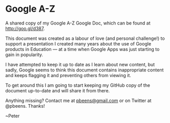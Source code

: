# Google A-Z
A shared copy of my Google A-Z Google Doc, which can be found at http://goo.gl/d387.

This document was created as a labour of love (and personal challenge!) to support a presentation I created many years about the use of Google products in Education — at a time when Google Apps was just starting to gain in popularity. 

I have attempted to keep it up to date as I learn about new content, but sadly, Google seems to think this document contains inappropriate content and keeps flagging it and preventing others from viewing it. 

To get around this I am going to start keeping my GitHub copy of the document up-to-date and will share it from there. 

Anything missing? Contact me at pbeens@gmail.com or on Twitter at @pbeens. Thanks! 

~Peter
